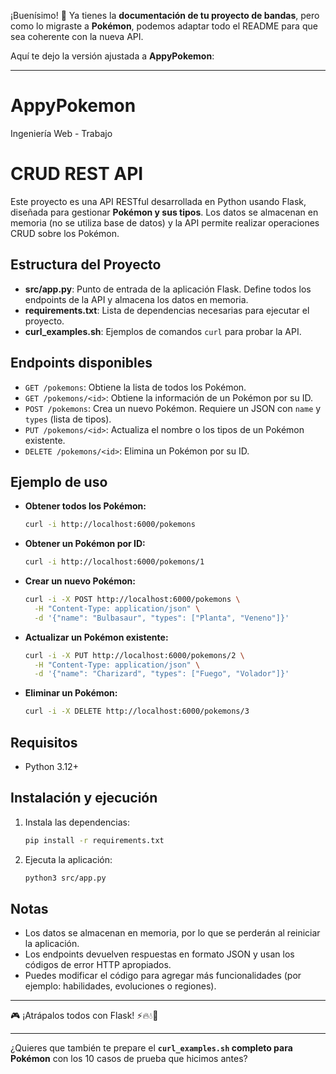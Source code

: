 ¡Buenísimo! 🚀
Ya tienes la **documentación de tu proyecto de bandas**, pero como lo migraste a **Pokémon**, podemos adaptar todo el README para que sea coherente con la nueva API.

Aquí te dejo la versión ajustada a **AppyPokemon**:

---

# AppyPokemon

Ingeniería Web - Trabajo

# CRUD REST API

Este proyecto es una API RESTful desarrollada en Python usando Flask, diseñada para gestionar **Pokémon y sus tipos**.
Los datos se almacenan en memoria (no se utiliza base de datos) y la API permite realizar operaciones CRUD sobre los Pokémon.

## Estructura del Proyecto

* **src/app.py**: Punto de entrada de la aplicación Flask. Define todos los endpoints de la API y almacena los datos en memoria.
* **requirements.txt**: Lista de dependencias necesarias para ejecutar el proyecto.
* **curl_examples.sh**: Ejemplos de comandos `curl` para probar la API.

## Endpoints disponibles

* `GET /pokemons`: Obtiene la lista de todos los Pokémon.
* `GET /pokemons/<id>`: Obtiene la información de un Pokémon por su ID.
* `POST /pokemons`: Crea un nuevo Pokémon. Requiere un JSON con `name` y `types` (lista de tipos).
* `PUT /pokemons/<id>`: Actualiza el nombre o los tipos de un Pokémon existente.
* `DELETE /pokemons/<id>`: Elimina un Pokémon por su ID.

## Ejemplo de uso

* **Obtener todos los Pokémon:**

  ```bash
  curl -i http://localhost:6000/pokemons
  ```

* **Obtener un Pokémon por ID:**

  ```bash
  curl -i http://localhost:6000/pokemons/1
  ```

* **Crear un nuevo Pokémon:**

  ```bash
  curl -i -X POST http://localhost:6000/pokemons \
  	-H "Content-Type: application/json" \
  	-d '{"name": "Bulbasaur", "types": ["Planta", "Veneno"]}'
  ```

* **Actualizar un Pokémon existente:**

  ```bash
  curl -i -X PUT http://localhost:6000/pokemons/2 \
  	-H "Content-Type: application/json" \
  	-d '{"name": "Charizard", "types": ["Fuego", "Volador"]}'
  ```

* **Eliminar un Pokémon:**

  ```bash
  curl -i -X DELETE http://localhost:6000/pokemons/3
  ```

## Requisitos

* Python 3.12+

## Instalación y ejecución

1. Instala las dependencias:

   ```bash
   pip install -r requirements.txt
   ```
2. Ejecuta la aplicación:

   ```bash
   python3 src/app.py
   ```

## Notas

* Los datos se almacenan en memoria, por lo que se perderán al reiniciar la aplicación.
* Los endpoints devuelven respuestas en formato JSON y usan los códigos de error HTTP apropiados.
* Puedes modificar el código para agregar más funcionalidades (por ejemplo: habilidades, evoluciones o regiones).

---

🎮 ¡Atrápalos todos con Flask! ⚡🔥💧🌿

---

¿Quieres que también te prepare el **`curl_examples.sh` completo para Pokémon** con los 10 casos de prueba que hicimos antes?
